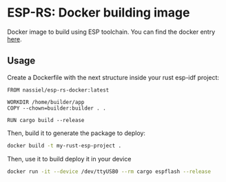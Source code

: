 # ESP-RS: Docker building image
Docker image to build using ESP toolchain. You can find the docker entry [here](https://hub.docker.com/repository/docker/nassiel/esp-rs-docker).

## Usage

Create a Dockerfile with the next structure inside your rust esp-idf project:

```docker
FROM nassiel/esp-rs-docker:latest

WORKDIR /home/builder/app
COPY --chown=builder:builder . .

RUN cargo build --release
```

Then, build it to generate the package to deploy:

```bash
docker build -t my-rust-esp-project .
```

Then, use it to build deploy it in your device

```bash
docker run -it --device /dev/ttyUSB0 --rm cargo espflash --release
```
